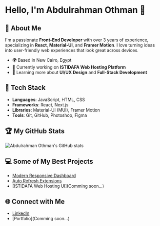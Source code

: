 # Hello, I'm Abdulrahman Othman 👋

## 🚀 About Me
I'm a passionate **Front-End Developer** with over 3 years of experience, specializing in **React**, **Material-UI**, and **Framer Motion**. I love turning ideas into user-friendly web experiences that look great across devices.

- 🌍 Based in New Cairo, Egypt
- 🔭 Currently working on **ISTIDAFA Web Hosting Platform**
- 🌱 Learning more about **UI/UX Design** and **Full-Stack Development**

## 🔧 Tech Stack
- **Languages**: JavaScript, HTML, CSS
- **Frameworks**: React, Next.js
- **Libraries**: Material-UI (MUI), Framer Motion
- **Tools**: Git, GitHub, Photoshop, Figma

## 🏆 My GitHub Stats
![Abdulrahman Othman's GitHub stats](https://github-readme-stats.vercel.app/api?username=abdulrahman-othman&show_icons=true&theme=radical)

## 💻 Some of My Best Projects
- [Modern Responsive Dashboard](https://github.com/Supremache/front-end/tree/main/app/modern-responsive-dashboard)
- [Auto Refresh Extensions](https://github.com/Supremache/chrome-extensions/tree/main/Task%20Checker)
- [ISTIDAFA Web Hosting UI](Comming soon...)

## 🌐 Connect with Me
- [LinkedIn](https://linkedin.com/in/abdulrahman-othman-5a4a1331a)
- [Portfolio](Comming soon...)
